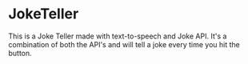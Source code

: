 # JokeTeller
This is a Joke Teller made with text-to-speech and Joke API.
It's a combination of both the API's and will tell a joke every time you hit the button. 
